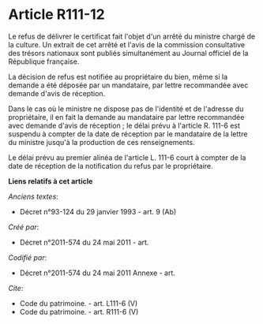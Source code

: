 # Article R111-12

Le refus de délivrer le certificat fait l'objet d'un arrêté du ministre chargé de la culture. Un extrait de cet arrêté et
l'avis de la commission consultative des trésors nationaux sont publiés simultanément au Journal officiel de la République
française.

La décision de refus est notifiée au propriétaire du bien, même si la demande a été déposée par un mandataire, par lettre
recommandée avec demande d'avis de réception.

Dans le cas où le ministre ne dispose pas de l'identité et de l'adresse du propriétaire, il en fait la demande au mandataire
par lettre recommandée avec demande d'avis de réception ; le délai prévu à l'article R. 111-6 est suspendu à compter de la
date de réception par le mandataire de la lettre du ministre jusqu'à la production de ces renseignements.

Le délai prévu au premier alinéa de l'article L. 111-6 court à compter de la date de réception de la notification du refus
par le propriétaire.

**Liens relatifs à cet article**

_Anciens textes_:

  - Décret n°93-124 du 29 janvier 1993 - art. 9 (Ab)

_Créé par_:

  - Décret n°2011-574 du 24 mai 2011  - art.

_Codifié par_:

  - Décret n°2011-574 du 24 mai 2011 Annexe - art.

_Cite_:

  - Code du patrimoine. - art. L111-6 (V)
  - Code du patrimoine. - art. R111-6 (V)
